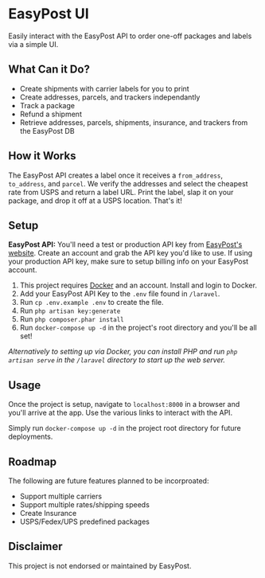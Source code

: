 # EasyPost UI

Easily interact with the EasyPost API to order one-off packages and labels via a simple UI.

## What Can it Do?

- Create shipments with carrier labels for you to print
- Create addresses, parcels, and trackers independantly
- Track a package
- Refund a shipment
- Retrieve addresses, parcels, shipments, insurance, and trackers from the EasyPost DB

## How it Works

The EasyPost API creates a label once it receives a `from_address`, `to_address`, and `parcel`. We verify the addresses and select the cheapest rate from USPS and return a label URL. Print the label, slap it on your package, and drop it off at a USPS location. That's it!

## Setup

**EasyPost API:** You'll need a test or production API key from [EasyPost's website](https://easypost.com). Create an account and grab the API key you'd like to use. If using your production API key, make sure to setup billing info on your EasyPost account.

1) This project requires [Docker](https://www.docker.com/products/docker-desktop) and an account. Install and login to Docker.
2) Add your EasyPost API Key to the `.env` file found in `/laravel`.
3) Run `cp .env.example .env` to create the file.
4) Run `php artisan key:generate`
5) Run `php composer.phar install`
6) Run `docker-compose up -d` in the project's root directory and you'll be all set!

<i>Alternatively to setting up via Docker, you can install PHP and run `php artisan serve` in the `/laravel` directory to start up the web server.</i>

## Usage

Once the project is setup, navigate to `localhost:8000` in a browser and you'll arrive at the app. Use the various links to interact with the API.

Simply run `docker-compose up -d` in the project root directory for future deployments.

## Roadmap

The following are future features planned to be incorproated:
- Support multiple carriers
- Support multiple rates/shipping speeds
- Create Insurance
- USPS/Fedex/UPS predefined packages

## Disclaimer

This project is not endorsed or maintained by EasyPost.
